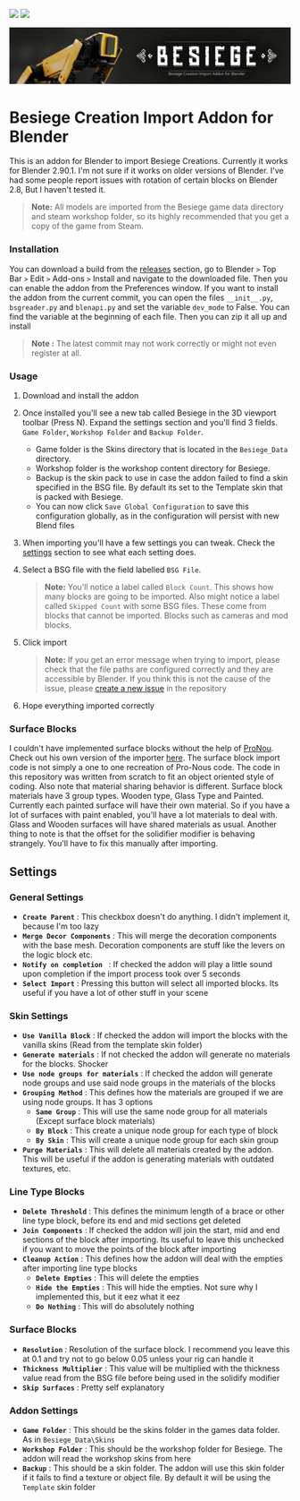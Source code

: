 ![](https://img.shields.io/badge/Latest%20Compatible%20Build-2.93-green) ![](https://img.shields.io/badge/Surface%20Blocks-Stable-green) 

<img src="readme.assets/thumbnail_skin_update_git.png" alt="thumbnail_skin_update_git" style="zoom: 67%;" />

# Besiege Creation Import Addon for Blender

This is an addon for Blender to import Besiege Creations. Currently it works for Blender 2.90.1. I'm not sure if it works on older versions of Blender. I've had some people report issues with rotation of certain blocks on Blender 2.8, But I haven't tested it.

> **Note:** All models are imported from the Besiege game data directory and steam workshop folder, so its highly recommended that you get a copy of the game from Steam. 



### Installation
You can download a build from the [releases](https://github.com/arkangel-dev/BesiegeCreationImporter/releases) section, go to Blender `>` Top Bar `>` Edit `>` Add-ons `>` Install and navigate to the downloaded file. Then you can enable the addon from the Preferences window. If you want to install the addon from the current commit, you can open the files `__init__.py`, `bsgreader.py` and `blenapi.py` and set the variable `dev_mode` to False. You can find the variable at the beginning of each file. Then you can zip it all up and install

> **Note :** The latest commit may not work correctly or might not even register at all. 



### Usage

1. Download and install the addon

2. Once installed you'll see a new tab called Besiege in the 3D viewport toolbar (Press N). Expand the settings section and you'll find 3 fields. `Game Folder`, `Workshop Folder` and `Backup Folder`.
   - Game folder is the Skins directory that is located in the `Besiege_Data` directory. 
   - Workshop folder is the workshop content directory for Besiege.
   - Backup is the skin pack to use in case the addon failed to find a skin specified in the BSG file. By default its set to the Template skin that is packed with Besiege.
   - You can now click `Save Global Configuration` to save this configuration globally, as in the configuration will persist with new Blend files
   
3. When importing you'll have a few settings you can tweak. Check the [settings](#Settings) section to see what each setting does.

4. Select a BSG file with the field labelled `BSG File`.

   > **Note:**  You'll notice a label called `Block Count`. This shows how many blocks are going to be imported. Also might notice a label called `Skipped Count` with some BSG files. These come from blocks that cannot be imported. Blocks such as cameras and mod blocks.

5. Click import

   > **Note:** If you get an error message when trying to import, please check that the file paths are configured correctly and they are accessible by Blender. If you think this is not the cause of the issue, please [create a new issue](https://github.com/arkangel-dev/BesiegeCreationImporter/issues/new/choose) in the repository

6. Hope everything imported correctly



### Surface Blocks

I couldn't have implemented surface blocks without the help of [ProNou](https://github.com/Pro-Nou/). Check out his own version of the importer [here](https://github.com/Pro-Nou/BsgToOBJ). The surface block import code is not simply a one to one recreation of Pro-Nous code. The code in this repository was written from scratch to fit an object oriented style of coding. Also note that material sharing behavior is different. Surface block materials have 3 group types. Wooden type, Glass Type and Painted. Currently each painted surface will have their own material. So if you have a lot of surfaces with paint enabled, you'll have a lot materials to deal with. Glass and Wooden surfaces will have shared materials as usual. Another thing to note is that the offset for the solidifier modifier is behaving strangely. You'll have to fix this manually after importing.



## Settings

### General Settings

- **`Create Parent`** : This checkbox doesn't do anything. I didn't implement it, because I'm too lazy
- **`Merge Decor Components`** : This will merge the decoration components with the base mesh. Decoration components are stuff like the levers on the logic block etc.
- **`Notify on completion `** : If checked the addon will play a little sound upon completion if the import process took over 5 seconds
- **`Select Import`** : Pressing this button will select all imported blocks. Its useful if you have a lot of other stuff in your scene



### Skin Settings

- **`Use Vanilla Block`** : If checked the addon will import the blocks with the vanilla skins (Read from the template skin folder)
- **`Generate materials`** : If not checked the addon will generate no materials for the blocks. Shocker
- **`Use node groups for materials`** : If checked the addon will generate node groups and use said node groups in the materials of the blocks
- **`Grouping Method`** : This defines how the materials are grouped if we are using node groups. It has 3 options
  - **`Same Group`** : This will use the same node group for all materials (Except surface block materials)
  - **`By Block`** : This create a unique node group for each type of block
  - **`By Skin`** : This will create a unique node group for each skin group
- **`Purge Materials`** : This will delete all materials created by the addon. This will be useful if the addon is generating materials with outdated textures, etc.



### Line Type Blocks

- **`Delete Threshold`** : This defines the minimum length of a brace or other line type block, before its end and mid sections get deleted
- **`Join Components`** : If checked the addon will join the start, mid and end sections of the block after importing. Its useful to leave this unchecked if you want to move the points of the block after importing
- **`Cleanup Action`** : This defines how the addon will deal with the empties after importing line type blocks
  - **`Delete Empties`** : This will delete the empties
  - **`Hide the Empties`** : This will hide the empties. Not sure why I implemented this, but it eez what it eez
  - **`Do Nothing`** : This will do absolutely nothing



### Surface Blocks

- **`Resolution`** : Resolution of the surface block. I recommend you leave this at 0.1 and try not to go below 0.05 unless your rig can handle it
- **`Thickness Multiplier`** : This value will be multiplied with the thickness value read from the BSG file before being used in the solidify modifier
- **`Skip Surfaces`** : Pretty self explanatory



### Addon Settings

- **`Game Folder`** : This should be the skins folder in the games data folder. As in `Besiege_Data\Skins`
- **`Workshop Folder`** : This should be the workshop folder for Besiege. The addon will read the workshop skins from here
- **`Backup`** : This should be a skin folder. The addon will use this skin folder if it fails to find a texture or object file. By default it will be using the `Template` skin folder

